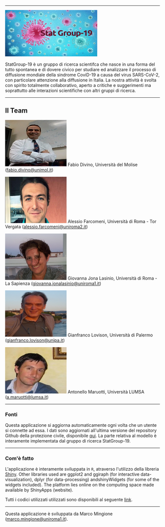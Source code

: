 

***
<img src="www/StatGroup19Pic.jpg" width="300" height="150" /> 

StatGroup-19 è un gruppo di ricerca scientifca che nasce in una forma del tutto spontanea e di dovere civico per studiare ed analizzare il processo di diffusione mondiale della sindrome CoviD-19 a causa del virus SARS-CoV-2, con particolare attenzione alla diffusione in Italia. La nostra attività è svolta con spirito totalmente collaborativo, aperto a critiche e suggerimenti ma soprattutto alle interazioni scientifiche con altri gruppi di ricerca.

***

## Il Team

<img src="www/FabioDivino.jpg" width="200" height="150" />  Fabio Divino, Università del Molise (fabio.divino@unimol.it)

<img src="www/AlessioFa.jpg" width="200" height="150" /> Alessio Farcomeni, Università di Roma - Tor Vergata (alessio.farcomeni@uniroma2.it)

<img src="www/giovannajona.jpg" width="200" height="150" /> Giovanna Jona Lasinio, Università di Roma - La Sapienza (giovanna.jonalasinio@uniroma1.it)

<img src="www/GianfrancoLovison.jpg" width="200" height="150" /> Gianfranco Lovison, Università di Palermo (gianfranco.lovison@unipa.it)

<img src="www/AntonelloMaruotti.jpg" width="200" height="150" /> Antonello Maruotti, Università LUMSA (a.maruotti@lumsa.it)


***

### Fonti

Questa applicazione si aggiorna automaticamente ogni volta che un utente si connette ad essa. 
I dati sono aggiornati all'ultima versione del repository Github della protezione civile, disponibile [qui](https://github.com/pcm-dpc/COVID-19). 
La parte relativa al modello è interamente implementata dal gruppo di ricerca StatGroup-19. 

***

### Com'è fatto

L'applicazione è interamente sviluppata in $\texttt{R}$, atraverso l'utilizzo della libreria [Shiny](https://rstudio.com/products/shiny/). Other libraries used are ggplot2 and ggiraph (for interactive data-visualization), dplyr (for data-processing) andshinyWidgets (for some of the widgets included). The platform lies online on the computing space made available by ShinyApps (website).

Tutti i codici utilizzati utilizzati sono disponibili al seguente [link](https://github.com/minmar94/StatGroup19).

***

Questa applicazione è sviluppata da Marco Mingione (marco.mingione@uniroma1.it). 